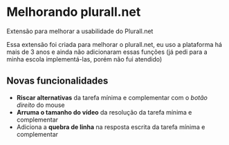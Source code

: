 # Melhorando plurall.net
Extensão para melhorar a usabilidade do Plurall.net

Essa extensão foi criada para melhorar o plurall.net, eu uso a plataforma há mais de 3 anos e ainda não adicionaram essas funções (já pedi para a minha escola implementá-las, porém não fui atendido)

## Novas funcionalidades

- **Riscar alternativas** da tarefa mínima e complementar com o *botão direito* do mouse
- **Arruma o tamanho do vídeo** da resolução da tarefa mínima e complementar
- Adiciona a **quebra de linha** na resposta escrita da tarefa mínima e complementar
